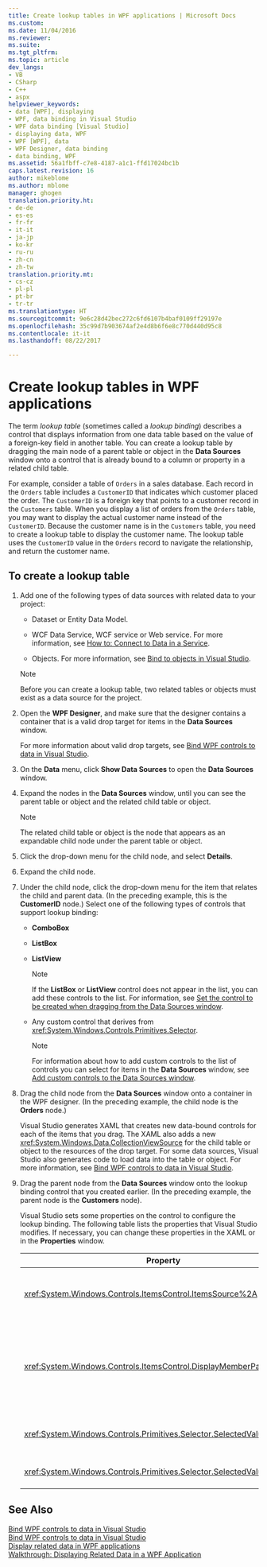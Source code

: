```yaml
---
title: Create lookup tables in WPF applications | Microsoft Docs
ms.custom: 
ms.date: 11/04/2016
ms.reviewer: 
ms.suite: 
ms.tgt_pltfrm: 
ms.topic: article
dev_langs:
- VB
- CSharp
- C++
- aspx
helpviewer_keywords:
- data [WPF], displaying
- WPF, data binding in Visual Studio
- WPF data binding [Visual Studio]
- displaying data, WPF
- WPF [WPF], data
- WPF Designer, data binding
- data binding, WPF
ms.assetid: 56a1fbff-c7e8-4187-a1c1-ffd17024bc1b
caps.latest.revision: 16
author: mikeblome
ms.author: mblome
manager: ghogen
translation.priority.ht:
- de-de
- es-es
- fr-fr
- it-it
- ja-jp
- ko-kr
- ru-ru
- zh-cn
- zh-tw
translation.priority.mt:
- cs-cz
- pl-pl
- pt-br
- tr-tr
ms.translationtype: HT
ms.sourcegitcommit: 9e6c28d42bec272c6fd6107b4baf0109ff29197e
ms.openlocfilehash: 35c99d7b903674af2e4d8b6f6e8c770d440d95c8
ms.contentlocale: it-it
ms.lasthandoff: 08/22/2017

---
```

# <a name="create-lookup-tables-in-wpf-applications"></a>Create lookup tables in WPF applications
The term *lookup table* (sometimes called a *lookup binding*) describes a control that displays information from one data table based on the value of a foreign-key field in another table. You can create a lookup table by dragging the main node of a parent table or object in the **Data Sources** window onto a control that is already bound to a column or property in a related child table.  
  
 For example, consider a table of `Orders` in a sales database. Each record in the `Orders` table includes a `CustomerID` that indicates which customer placed the order. The `CustomerID` is a foreign key that points to a customer record in the `Customers` table. When you display a list of orders from the `Orders` table, you may want to display the actual customer name instead of the `CustomerID`. Because the customer name is in the `Customers` table, you need to create a lookup table to display the customer name. The lookup table uses the `CustomerID` value in the `Orders` record to navigate the relationship, and return the customer name.  
  
## <a name="to-create-a-lookup-table"></a>To create a lookup table  
  
1.  Add one of the following types of data sources with related data to your project:  
  
    -   Dataset or Entity Data Model. 
  
    -   WCF Data Service, WCF service or Web service. For more information, see [How to: Connect to Data in a Service](../data-tools/how-to-connect-to-data-in-a-service.md).  
  
    -   Objects. For more information, see [Bind to objects in Visual Studio](bind-objects-in-visual-studio.md).  
  
    > [!NOTE]
    >  Before you can create a lookup table, two related tables or objects must exist as a data source for the project.  
  
2.  Open the **WPF Designer**, and make sure that the designer contains a container that is a valid drop target for items in the **Data Sources** window.  
  
     For more information about valid drop targets, see [Bind WPF controls to data in Visual Studio](../data-tools/bind-wpf-controls-to-data-in-visual-studio.md).  
  
3.  On the **Data** menu, click **Show Data Sources** to open the **Data Sources** window.  
  
4.  Expand the nodes in the **Data Sources** window, until you can see the parent table or object and the related child table or object.  
  
    > [!NOTE]
    >  The related child table or object is the node that appears as an expandable child node under the parent table or object.  
  
5.  Click the drop-down menu for the child node, and select **Details**.  
  
6.  Expand the child node.  
  
7.  Under the child node, click the drop-down menu for the item that relates the child and parent data. (In the preceding example, this is the **CustomerID** node.) Select one of the following types of controls that support lookup binding:  
  
    -   **ComboBox**  
  
    -   **ListBox**  
  
    -   **ListView**  
  
        > [!NOTE]
        >  If the **ListBox** or **ListView** control does not appear in the list, you can add these controls to the list. For information, see [Set the control to be created when dragging from the Data Sources window](../data-tools/set-the-control-to-be-created-when-dragging-from-the-data-sources-window.md).  
  
    -   Any custom control that derives from <xref:System.Windows.Controls.Primitives.Selector>.  
  
        > [!NOTE]
        >  For information about how to add custom controls to the list of controls you can select for items in the **Data Sources** window, see [Add custom controls to the Data Sources window](../data-tools/add-custom-controls-to-the-data-sources-window.md).  
  
8.  Drag the child node from the **Data Sources** window onto a container in the WPF designer. (In the preceding example, the child node is the **Orders** node.)  
  
     Visual Studio generates XAML that creates new data-bound controls for each of the items that you drag. The XAML also adds a new <xref:System.Windows.Data.CollectionViewSource> for the child table or object to the resources of the drop target. For some data sources, Visual Studio also generates code to load data into the table or object. For more information, see [Bind WPF controls to data in Visual Studio](../data-tools/bind-wpf-controls-to-data-in-visual-studio.md).  
  
9. Drag the parent node from the **Data Sources** window onto the lookup binding control that you created earlier. (In the preceding example, the parent node is the **Customers** node).  
  
     Visual Studio sets some properties on the control to configure the lookup binding. The following table lists the properties that Visual Studio modifies. If necessary, you can change these properties in the XAML or in the **Properties** window.  
  
    |Property|Explanation of setting|  
    |--------------|----------------------------|  
    |<xref:System.Windows.Controls.ItemsControl.ItemsSource%2A>|This property specifies the collection or binding that is used to get the data that is displayed in the control. Visual Studio sets this property to the <xref:System.Windows.Data.CollectionViewSource> for the parent data you dragged to the control.|  
    |<xref:System.Windows.Controls.ItemsControl.DisplayMemberPath%2A>|This property specifies the path of the data item that is displayed in the control. Visual Studio sets this property to the first column or property in the parent data, after the primary key, that has a string data type.<br /><br /> If you want to display a different column or property in the parent data, change this property to the path of a different property.|  
    |<xref:System.Windows.Controls.Primitives.Selector.SelectedValue%2A>|Visual Studio binds this property to the column or property of the child data that you dragged to the designer. This is the foreign key to the parent data.|  
    |<xref:System.Windows.Controls.Primitives.Selector.SelectedValuePath%2A>|Visual Studio sets this property to the path of the column or property of the child data that is the foreign key to the parent data.|  
  
## <a name="see-also"></a>See Also  
 [Bind WPF controls to data in Visual Studio](../data-tools/bind-wpf-controls-to-data-in-visual-studio.md)   
 [Bind WPF controls to data in Visual Studio](../data-tools/bind-wpf-controls-to-data-in-visual-studio.md)   
 [Display related data in WPF applications](../data-tools/display-related-data-in-wpf-applications.md)   
 [Walkthrough: Displaying Related Data in a WPF Application](../data-tools/display-related-data-in-wpf-applications.md)
